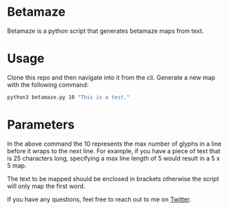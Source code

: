 # Betamaze
Betamaze is a python script that generates betamaze maps from text.

# Usage
Clone this repo and then navigate into it from the cli. Generate a new map with the following command:
```bash
python3 betamaze.py 10 "This is a test."
```

# Parameters
In the above command the 10 represents the max number of glyphs in a line before it wraps to the next line. For example, if you have a piece of text that is 25 characters long, specifying a max line length of 5 would result in a 5 x 5 map.

The text to be mapped should be enclosed in brackets otherwise the script will only map the first word.

If you have any questions, feel free to reach out to me on [Twitter](https://twitter.com/user_r00).
